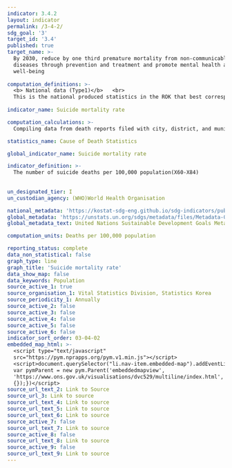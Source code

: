```yaml
---
indicator: 3.4.2
layout: indicator
permalink: /3-4-2/
sdg_goal: '3'
target_id: '3.4'
published: true
target_name: >-
  By 2030, reduce by one third premature mortality from non-communicable
  diseases through prevention and treatment and promote mental health and
  well-being
  
computation_definitions: >-
  <b> National data (Type1)</b>   <br>
  This is the national produced statistics in the ROK that best corresponds to the definition of UN SDGs indicators. Download the national metadata file for more information.
  
indicator_name: Suicide mortality rate

computation_calculations: >-
  Compiling data from death reports filed with city, district, and municipal offices, baby and fetal death reports from crematories, and data from the ｢Complementary Survey on Causes of Death｣ of medical institutions

statistics_name: Cause of Death Statistics

global_indicator_name: Suicide mortality rate

indicator_definition: >-
  The number of suicide deaths per 100,000 population(X60-X84)
  
  
un_designated_tier: I
un_custodian_agency: (WHO)World Health Organisation 

national_metadata: 'https://kostat-sdg-eng.github.io/sdg-indicators/public/Metadata-03-04-02_ENG.pdf'
global_metadata: 'https://unstats.un.org/sdgs/metadata/files/Metadata-03-04-02.pdf'
global_metadata_text: United Nations Sustainable Development Goals Metadata (PDF 65.1 KB)

computation_units: Deaths per 100,000 population

reporting_status: complete
data_non_statistical: false
graph_type: line
graph_title: 'Suicide mortality rate'
data_show_map: false
data_keywords: Population
source_active_1: true
source_organisation_1: Vital Statistics Division, Statistics Korea
source_periodicity_1: Annually
source_active_2: false
source_active_3: false
source_active_4: false
source_active_5: false
source_active_6: false
indicator_sort_order: 03-04-02
embedded_map_html: >-
  <script type="text/javascript"
  src="https://pym.nprapps.org/pym.v1.min.js"></script>
  <script>document.querySelector("li.nav-item.embedded-map").addEventListener("click",function(){
  var pymParent = new pym.Parent('embeddedmapview',
  'https://www.ons.gov.uk/visualisations/dvc529/multiline/index.html',
  {});})</script>
source_url_text_2: Link to Source
source_url_3: Link to source
source_url_text_4: Link to source
source_url_text_5: Link to source
source_url_text_6: Link to source
source_active_7: false
source_url_text_7: Link to source
source_active_8: false
source_url_text_8: Link to source
source_active_9: false
source_url_text_9: Link to source
---
```

